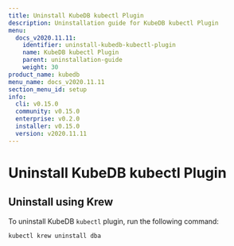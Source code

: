 ```yaml
---
title: Uninstall KubeDB kubectl Plugin
description: Uninstallation guide for KubeDB kubectl Plugin
menu:
  docs_v2020.11.11:
    identifier: uninstall-kubedb-kubectl-plugin
    name: KubeDB kubectl Plugin
    parent: uninstallation-guide
    weight: 30
product_name: kubedb
menu_name: docs_v2020.11.11
section_menu_id: setup
info:
  cli: v0.15.0
  community: v0.15.0
  enterprise: v0.2.0
  installer: v0.15.0
  version: v2020.11.11
---
```


# Uninstall KubeDB kubectl Plugin

## Uninstall using Krew

To uninstall KubeDB `kubectl` plugin, run the following command:

```bash
kubectl krew uninstall dba
```

